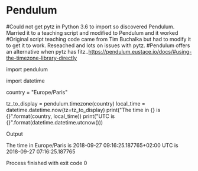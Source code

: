 # Pendulum
#Could not get pytz in Python 3.6 to import so discovered Pendulum. Married it to a teaching script and modified to Pendulum and it worked
#Original script teaching code came from Tim Buchalka but had to modify it to get it to work. Reseached and lots on issues with pytz.
#Pendulum offers an alternative when pytz has fitz..https://pendulum.eustace.io/docs/#using-the-timezone-library-directly

import pendulum

import datetime

country = "Europe/Paris"

tz_to_display = pendulum.timezone(country)
local_time = datetime.datetime.now(tz=tz_to_display)
print("The time in {} is {}".format(country, local_time))
print("UTC is {}".format(datetime.datetime.utcnow()))

Output

The time in Europe/Paris is 2018-09-27 09:16:25.187765+02:00
UTC is 2018-09-27 07:16:25.187765

Process finished with exit code 0
